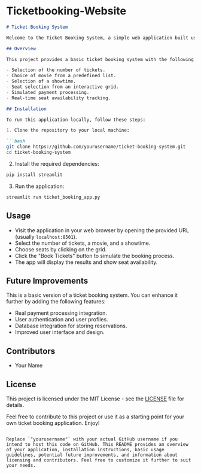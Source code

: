 # Ticketbooking-Website


```markdown
# Ticket Booking System

Welcome to the Ticket Booking System, a simple web application built using Streamlit.

## Overview

This project provides a basic ticket booking system with the following features:

- Selection of the number of tickets.
- Choice of movie from a predefined list.
- Selection of a showtime.
- Seat selection from an interactive grid.
- Simulated payment processing.
- Real-time seat availability tracking.

## Installation

To run this application locally, follow these steps:

1. Clone the repository to your local machine:

```bash
git clone https://github.com/yourusername/ticket-booking-system.git
cd ticket-booking-system
```

2. Install the required dependencies:

```bash
pip install streamlit
```

3. Run the application:

```bash
streamlit run ticket_booking_app.py
```

## Usage

- Visit the application in your web browser by opening the provided URL (usually `localhost:8501`).
- Select the number of tickets, a movie, and a showtime.
- Choose seats by clicking on the grid.
- Click the "Book Tickets" button to simulate the booking process.
- The app will display the results and show seat availability.

## Future Improvements

This is a basic version of a ticket booking system. You can enhance it further by adding the following features:

- Real payment processing integration.
- User authentication and user profiles.
- Database integration for storing reservations.
- Improved user interface and design.

## Contributors

- Your Name

## License

This project is licensed under the MIT License - see the [LICENSE](LICENSE) file for details.

Feel free to contribute to this project or use it as a starting point for your own ticket booking application. Enjoy!

```

Replace `"yourusername"` with your actual GitHub username if you intend to host this code on GitHub. This README provides an overview of your application, installation instructions, basic usage guidelines, potential future improvements, and information about licensing and contributors. Feel free to customize it further to suit your needs.
